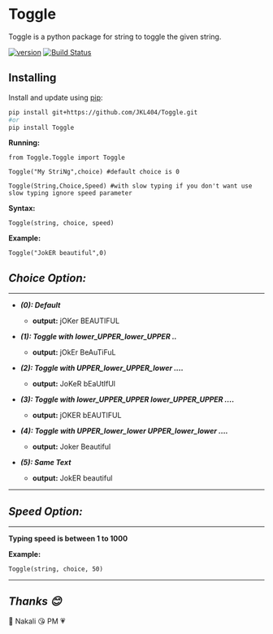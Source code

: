 # Toggle
Toggle is a python package for string to toggle the given string.


[![version](https://img.shields.io/badge/version-1.1.3-yellow.svg)](https://pypi.org/project/Toggle/)
[![Build Status](https://travis-ci.org/AlexIoannides/py-package-template.svg?branch=master)](https://pypi.org/project/Toggle/)

## Installing

Install and update using [pip](https://pip.pypa.io/en/stable/quickstart/):

```bash
pip install git+https://github.com/JKL404/Toggle.git
#or
pip install Toggle

```

**Running:**
```
from Toggle.Toggle import Toggle

Toggle("My StriNg",choice) #default choice is 0

Toggle(String,Choice,Speed) #with slow typing if you don't want use slow typing ignore speed parameter
```

**Syntax:**
```
Toggle(string, choice, speed)
```
**Example:**
```
Toggle("JokER beautiful",0)
```
## ***Choice Option:***
__________________
* ***(0): Default***
   - **output:**  jOKer BEAUTIFUL

* ***(1): Toggle with lower_UPPER_lower_UPPER ..***
   - **output:** jOkEr BeAuTiFuL

* ***(2): Toggle with UPPER_lower_UPPER_lower ....***
  - **output:** JoKeR bEaUtIfUl

* ***(3): Toggle with lower_UPPER_UPPER  lower_UPPER_UPPER ....***
  - **output:** jOKER bEAUTIFUL

* ***(4): Toggle with UPPER_lower_lower  UPPER_lower_lower ....***
  - **output:** Joker Beautiful
 
* ***(5): Same Text***
  - **output:** JokER beautiful
  
____________________________
  

## ***Speed Option:***
__________________
**Typing speed is between 1 to 1000**

  **Example:**
```
Toggle(string, choice, 50)
```
  ____________________________
## ***Thanks :blush:***
  :heartbeat: Nakali :kissing_heart:
    PM  :heartpulse:

